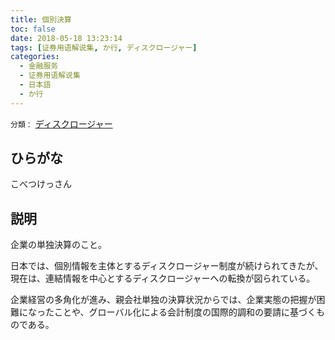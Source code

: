 ```yaml
---
title: 個別決算
toc: false
date: 2018-05-18 13:23:14
tags: [证券用语解说集, か行, ディスクロージャー]
categories:
  - 金融服务
  - 证券用语解说集
  - 日本語
  - か行
---
```


`分類：` [ディスクロージャー](/tags/ディスクロージャー/)

## ひらがな

こべつけっさん

## 説明

企業の単独決算のこと。

日本では、個別情報を主体とするディスクロージャー制度が続けられてきたが、現在は、連結情報を中心とするディスクロージャーへの転換が図られている。

企業経営の多角化が進み、親会社単独の決算状況からでは、企業実態の把握が困難になったことや、グローバル化による会計制度の国際的調和の要請に基づくものである。
